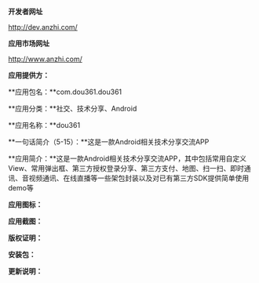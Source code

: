 **开发者网址**

http://dev.anzhi.com/

**应用市场网址**

http://www.anzhi.com/

**应用提供方：**

**应用包名：**com.dou361.dou361

**应用分类：**社交、技术分享、Android

**应用名称：**dou361

**一句话简介（5-15）：**这是一款Android相关技术分享交流APP

**应用简介：**这是一款Android相关技术分享交流APP，其中包括常用自定义View、常用弹出框、第三方授权登录分享、第三方支付、地图、扫一扫、即时通讯、音视频通讯、在线直播等一些架包封装以及对已有第三方SDK提供简单使用demo等

**应用图标：**

**应用截图：**

**版权证明：**

**安装包：**

**更新说明：**